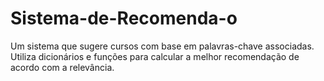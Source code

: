 # Sistema-de-Recomenda-o
Um sistema que sugere cursos com base em palavras-chave associadas. Utiliza dicionários e funções para calcular a melhor recomendação de acordo com a relevância.
